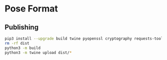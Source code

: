 # Pose Format

## Publishing
```bash
pip3 install --upgrade build twine pyopenssl cryptography requests-toolbelt
rm -rf dist
python3 -m build
python3 -m twine upload dist/*
```
